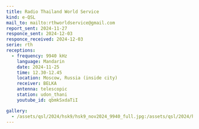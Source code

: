 ```yaml
---
title: Radio Thailand World Service
kind: e-QSL
mail_to: mailto:rthworldservice@gmail.com
report_sent: 2024-11-27
responce_sent: 2024-12-03
responce_received: 2024-12-03
serie: rth
receptions:
  - frequency: 9940 kHz
    language: Mandarin
    date: 2024-11-25
    time: 12.30-12.45
    location: Moscow, Russia (inside city)
    receiver: BELKA
    antenna: telescopic
    station: udon_thani
    youtube_id: qbmkSxdaTiI

gallery:
  - /assets/qsl/2024/hsk9/hsk9_nov2024_9940_full.jpg:/assets/qsl/2024/hsk9/hsk9_nov2024_9940_small.jpg
---
```

